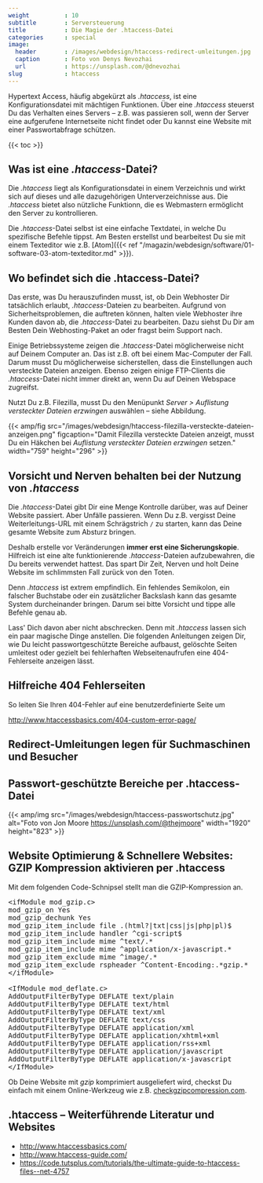 ```yaml
---
weight          : 10
subtitle        : Serversteuerung
title           : Die Magie der .htaccess-Datei
categories      : special
image:
  header        : /images/webdesign/htaccess-redirect-umleitungen.jpg
  caption       : Foto von Denys Nevozhai
  url           : https://unsplash.com/@dnevozhai
slug            : htaccess
---
```

Hypertext Access, häufig abgekürzt als *.htaccess*, ist eine Konfigurationsdatei mit mächtigen Funktionen. Über eine *.htaccess* steuerst Du das Verhalten eines Servers – z.B. was passieren soll, wenn der Server eine aufgerufene Internetseite nicht findet oder Du kannst eine Website mit einer Passwortabfrage schützen.
<!--more-->

{{< toc >}}

## Was ist eine *.htaccess*-Datei?

Die *.htaccess* liegt als Konfigurationsdatei in einem Verzeichnis und wirkt sich auf dieses und alle dazugehörigen Unterverzeichnisse aus. Die *.htaccess* bietet also nützliche Funktionn, die es Webmastern ermöglicht den Server zu kontrollieren.

Die *.htaccess*-Datei selbst ist eine einfache Textdatei, in welche Du spezifische Befehle tippst. Am Besten erstellst und bearbeitest Du sie mit einem Texteditor wie z.B. [Atom]({{< ref "/magazin/webdesign/software/01-software-03-atom-texteditor.md" >}}).

## Wo befindet sich die .htaccess-Datei?

Das erste, was Du herauszufinden musst, ist, ob Dein Webhoster Dir tatsächlich erlaubt, *.htaccess*-Dateien zu bearbeiten. Aufgrund von Sicherheitsproblemen, die auftreten können, halten viele Webhoster ihre Kunden davon ab, die *.htaccess*-Datei zu bearbeiten. Dazu siehst Du Dir am Besten Dein Webhosting-Paket an oder fragst beim Support nach.

Einige Betriebssysteme zeigen die *.htaccess*-Datei möglicherweise nicht auf Deinem Computer an. Das ist z.B. oft bei einem Mac-Computer der Fall. Darum musst Du möglicherweise sicherstellen, dass die Einstellungen auch versteckte Dateien anzeigen. Ebenso zeigen einige FTP-Clients die *.htaccess*-Datei nicht immer direkt an, wenn Du auf Deinen Webspace zugreifst.

Nutzt Du z.B. Filezilla, musst Du den Menüpunkt *Server > Auflistung versteckter Dateien erzwingen* auswählen – siehe Abbildung.

{{< amp/fig src="/images/webdesign/htaccess-filezilla-versteckte-dateien-anzeigen.png" figcaption="Damit Filezilla versteckte Dateien anzeigt, musst Du ein Häkchen bei *Auflistung versteckter Dateien erzwingen* setzen." width="759" height="296" >}}

## Vorsicht und Nerven behalten bei der Nutzung von *.htaccess*

Die *.htaccess*-Datei gibt Dir eine Menge Kontrolle darüber, was auf Deiner Website passiert. Aber Unfälle passieren. Wenn Du z.B. vergisst Deine Weiterleitungs-URL mit einem Schrägstrich `/` zu starten, kann das Deine gesamte Website zum Absturz bringen.

Deshalb erstelle vor Veränderungen **immer erst eine Sicherungskopie**. Hilfreich ist eine alte funktionierende *.htaccess*-Dateien aufzubewahren, die Du bereits verwendet hattest. Das spart Dir Zeit, Nerven und holt Deine Website im schlimmsten Fall zurück von den Toten.

Denn *.htaccess* ist extrem empfindlich. Ein fehlendes Semikolon, ein falscher Buchstabe oder ein zusätzlicher Backslash kann das gesamte System durcheinander bringen. Darum sei bitte Vorsicht und tippe alle Befehle genau ab.

Lass' Dich davon aber nicht abschrecken. Denn mit *.htaccess* lassen sich ein paar magische Dinge anstellen. Die folgenden Anleitungen zeigen Dir, wie Du leicht passwortgeschützte Bereiche aufbaust, gelöschte Seiten umleitest oder gezielt bei fehlerhaften Webseitenaufrufen eine 404-Fehlerseite anzeigen lässt.

## Hilfreiche 404 Fehlerseiten

So leiten Sie Ihren 404-Fehler auf eine benutzerdefinierte Seite um

http://www.htaccessbasics.com/404-custom-error-page/

## Redirect-Umleitungen legen für Suchmaschinen und Besucher

## Passwort-geschützte Bereiche per .htaccess-Datei

{{< amp/img src="/images/webdesign/htaccess-passwortschutz.jpg" alt="Foto von Jon Moore https://unsplash.com/@thejmoore" width="1920" height="823" >}}

## Website Optimierung & Schnellere Websites: GZIP Kompression aktivieren per .htaccess

Mit dem folgenden Code-Schnipsel stellt man die GZIP-Kompression an.

<pre>&lt;ifModule mod_gzip.c&gt;
mod_gzip_on Yes
mod_gzip_dechunk Yes
mod_gzip_item_include file .(html?|txt|css|js|php|pl)$
mod_gzip_item_include handler ^cgi-script$
mod_gzip_item_include mime ^text/.*
mod_gzip_item_include mime ^application/x-javascript.*
mod_gzip_item_exclude mime ^image/.*
mod_gzip_item_exclude rspheader ^Content-Encoding:.*gzip.*
&lt;/ifModule&gt;

&lt;IfModule mod_deflate.c&gt;
AddOutputFilterByType DEFLATE text/plain
AddOutputFilterByType DEFLATE text/html
AddOutputFilterByType DEFLATE text/xml
AddOutputFilterByType DEFLATE text/css
AddOutputFilterByType DEFLATE application/xml
AddOutputFilterByType DEFLATE application/xhtml+xml
AddOutputFilterByType DEFLATE application/rss+xml
AddOutputFilterByType DEFLATE application/javascript
AddOutputFilterByType DEFLATE application/x-javascript
&lt;/IfModule&gt;
</pre>

Ob Deine Website mit _gzip_ komprimiert ausgeliefert wird, checkst Du einfach mit einem Online-Werkzeug wie z.B. [checkgzipcompression.com](https://checkgzipcompression.com/).

## .htaccess – Weiterführende Literatur und Websites

* <http://www.htaccessbasics.com/>
* <http://www.htaccess-guide.com/>
* <https://code.tutsplus.com/tutorials/the-ultimate-guide-to-htaccess-files--net-4757>
